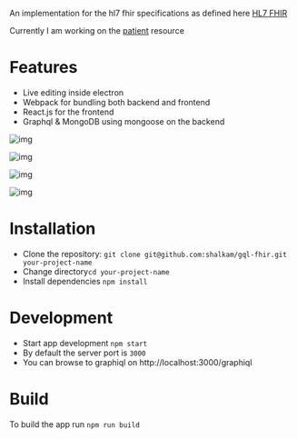 An implementation for the hl7 fhir specifications as defined here [HL7 FHIR](https://www.hl7.org/fhir/)

Currently I am working on the [patient](https://www.hl7.org/fhir/patient.html) resource
# Features
* Live editing inside electron
* Webpack for bundling both backend and frontend
* React.js for the frontend
* Graphql & MongoDB using mongoose on the backend

![img](https://www.dropbox.com/s/ogkn39kmlzludze/Screenshot%20from%202016-12-29%2019-14-13.png?raw=1)

![img](https://www.dropbox.com/s/ostn0fzle7uvh0q/Screenshot%20from%202016-12-29%2019-12-38.png?raw=1)

![img](https://www.dropbox.com/s/cx58hxl3gguhwro/Screenshot%20from%202016-12-29%2019-11-35.png?raw=1)

![img](https://www.dropbox.com/s/r0eo7a041oxnsm1/Screenshot%20from%202016-12-29%2019-12-01.png?raw=1)

# Installation
* Clone the repository: `git clone git@github.com:shalkam/gql-fhir.git your-project-name`
* Change directory`cd your-project-name`
* Install dependencies `npm install`

# Development
* Start app development `npm start`
* By default the server port is `3000`
* You can browse to graphiql on http://localhost:3000/graphiql

# Build
To build the app run `npm run build`
